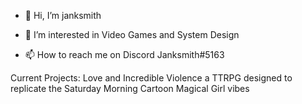 - 👋 Hi, I’m janksmith
- 👀 I’m interested in Video Games and System Design

- 📫 How to reach me on Discord Janksmith#5163

Current Projects:
Love and Incredible Violence a TTRPG designed to replicate the Saturday Morning Cartoon Magical Girl vibes
